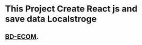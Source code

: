 # This Project Create React js and save data Localstroge

## [BD-ECOM](https://bd-ecom.netlify.app/).
